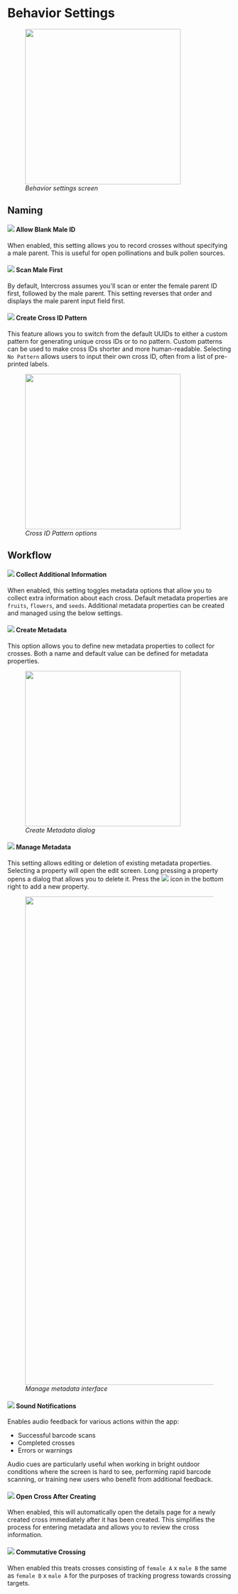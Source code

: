 <link rel="stylesheet" type="text/css" href="_styles/styles.css">

# Behavior Settings

<figure class="image">
    <img class="screenshot" src="_static/images/settings/behavior_settings.png" width="350px">
    <figcaption class="screenshot-caption"><i>Behavior settings screen</i></figcaption>
</figure>

## Naming

#### <img class="icon" src="_static/icons/human-male.png"> Allow Blank Male ID

When enabled, this setting allows you to record crosses without specifying a male parent.
This is useful for open pollinations and bulk pollen sources.

#### <img class="icon" src="_static/icons/repeat.png"> Scan Male First

By default, Intercross assumes you'll scan or enter the female parent ID first, followed by the male parent.
This setting reverses that order and displays the male parent input field first.

#### <img class="icon" src="_static/icons/lock-pattern.png"> Create Cross ID Pattern

This feature allows you to switch from the default UUIDs to either a custom pattern for generating unique cross IDs or to no pattern.
Custom patterns can be used to make cross IDs shorter and more human-readable.
Selecting `No Pattern` allows users to input their own cross ID, often from a list of pre-printed labels.

<figure class="image">
    <img class="screenshot" src="_static/images/settings/behavior_create_uuid_pattern.png" width="350px">
    <figcaption class="screenshot-caption"><i>Cross ID Pattern options</i></figcaption>
</figure>

## Workflow

#### <img class="icon" src="_static/icons/plus-box-multiple.png"> Collect Additional Information

When enabled, this setting toggles metadata options that allow you to collect extra information about each cross.
Default metadata properties are `fruits`, `flowers`, and `seeds`.
Additional metadata properties can be created and managed using the below settings.

#### <img class="icon" src="_static/icons/note-add.png"> Create Metadata

This option allows you to define new metadata properties to collect for crosses.
Both a name and default value can be defined for metadata properties.

<figure class="image">
    <img class="screenshot" src="_static/images/settings/behavior_new_metadata_property.png" width="350px">
    <figcaption class="screenshot-caption"><i>Create Metadata dialog</i></figcaption>
</figure>

#### <img class="icon" src="_static/icons/update.png"> Manage Metadata

This setting allows editing or deletion of existing metadata properties.
Selecting a property will open the edit screen.
Long pressing a property opens a dialog that allows you to delete it.
Press the <img class="icon" src="_static/icons/plus.png"> icon in the bottom right to add a new property.

<figure class="image">
    <img class="screenshot" src="_static/images/settings/behavior_manage_metadata_joined.png" width="1100px">
    <figcaption class="screenshot-caption"><i>Manage metadata interface</i></figcaption>
</figure>

#### <img class="icon" src="_static/icons/music-note.png"> Sound Notifications

Enables audio feedback for various actions within the app:
- Successful barcode scans
- Completed crosses
- Errors or warnings

Audio cues are particularly useful when working in bright outdoor conditions where the screen is hard to see, performing rapid barcode scanning, or training new users who benefit from additional feedback.

#### <img class="icon" src="_static/icons/book-open.png"> Open Cross After Creating

When enabled, this will automatically open the details page for a newly created cross immediately after it has been created.
This simplifies the process for entering metadata and allows you to review the cross information.

#### <img class="icon" src="_static/icons/receipt-long.png"> Commutative Crossing

When enabled this treats crosses consisting of `female A` x `male B` the same as `female B` x `male A` for the purposes of tracking progress towards crossing targets.